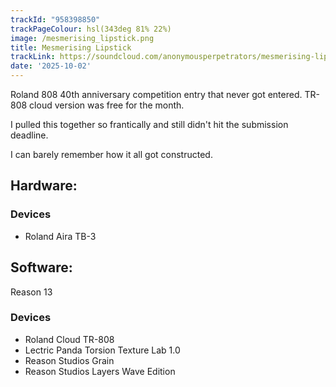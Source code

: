 ```yaml
---
trackId: "958398850"
trackPageColour: hsl(343deg 81% 22%)
image: /mesmerising_lipstick.png
title: Mesmerising Lipstick
trackLink: https://soundcloud.com/anonymousperpetrators/mesmerising-lipstick
date: '2025-10-02'
---
```


Roland 808 40th anniversary competition entry that never got entered.
TR-808 cloud version was free for the month.

I pulled this together so frantically and still didn't hit the submission deadline.

I can barely remember how it all got constructed.

## Hardware:

### Devices
- Roland Aira TB-3

## Software:
 Reason 13

### Devices
- Roland Cloud TR-808
- Lectric Panda Torsion Texture Lab 1.0
- Reason Studios Grain
- Reason Studios Layers Wave Edition
